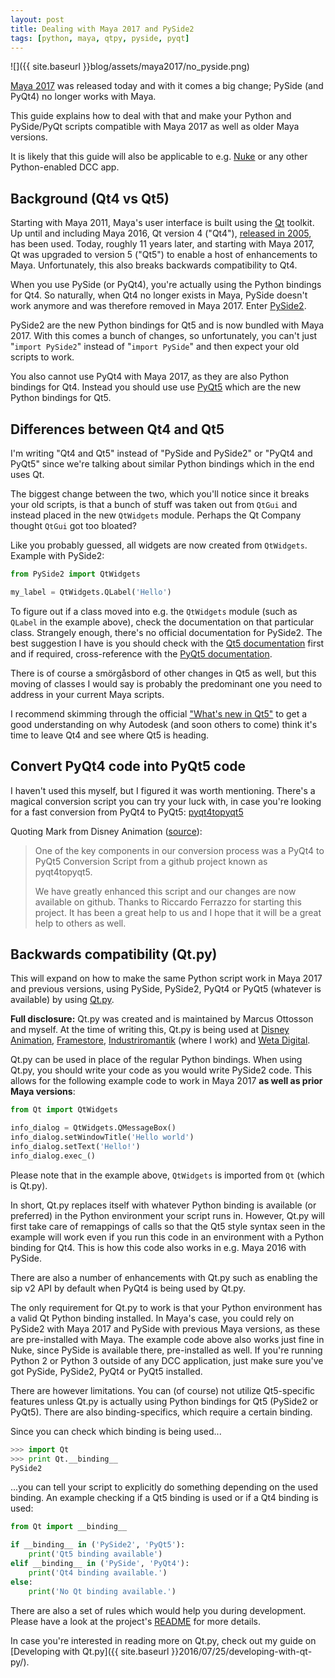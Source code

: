```yaml
---
layout: post
title: Dealing with Maya 2017 and PySide2
tags: [python, maya, qtpy, pyside, pyqt]
---
```


![]({{ site.baseurl }}blog/assets/maya2017/no_pyside.png)

[Maya 2017](http://www.autodesk.com/products/maya/overview) was released today and with it comes a big change; PySide (and PyQt4) no longer works with Maya.

This guide explains how to deal with that and make your Python and PySide/PyQt scripts compatible with Maya 2017 as well as older Maya versions.

It is likely that this guide will also be applicable to e.g. [Nuke](https://www.thefoundry.co.uk/products/nuke/) or any other Python-enabled DCC app.

<!--more-->

## Background (Qt4 vs Qt5)

Starting with Maya 2011, Maya's user interface is built using the [Qt](http://www.qt.io) toolkit. Up until and including Maya 2016, Qt version 4 ("Qt4"), [released in 2005](https://en.wikipedia.org/wiki/List_of_Qt_releases#Qt_4), has been used. Today, roughly 11 years later, and starting with Maya 2017, Qt was upgraded to version 5 ("Qt5") to enable a host of enhancements to Maya. Unfortunately, this also breaks backwards compatibility to Qt4.

When you use PySide (or PyQt4), you're actually using the Python bindings for Qt4. So naturally, when Qt4 no longer exists in Maya, PySide doesn't work anymore and was therefore removed in Maya 2017. Enter [PySide2](https://wiki.qt.io/PySide2).

PySide2 are the new Python bindings for Qt5 and is now bundled with Maya 2017. With this comes a bunch of changes, so unfortunately, you can't just "`import PySide2`" instead of "`import PySide`" and then expect your old scripts to work.

You also cannot use PyQt4 with Maya 2017, as they are also Python bindings for Qt4. Instead you should use use [PyQt5](https://www.riverbankcomputing.com/software/pyqt/download5) which are the new Python bindings for Qt5.


## Differences between Qt4 and Qt5

I'm writing "Qt4 and Qt5" instead of "PySide and PySide2" or "PyQt4 and PyQt5" since we're talking about similar Python bindings which in the end uses Qt.

The biggest change between the two, which you'll notice since it breaks your old scripts, is that a bunch of stuff was taken out from `QtGui` and instead placed in the new `QtWidgets` module. Perhaps the Qt Company thought `QtGui` got too bloated?

Like you probably guessed, all widgets are now created from `QtWidgets`. Example with PySide2:

```python
from PySide2 import QtWidgets

my_label = QtWidgets.QLabel('Hello')
```

To figure out if a class moved into e.g. the `QtWidgets` module (such as `QLabel` in the example above), check the documentation on that particular class. Strangely enough, there's no official documentation for PySide2. The best suggestion I have is you should check with the [Qt5 documentation](http://doc.qt.io/qt-5/) first and if required, cross-reference with the [PyQt5 documentation](http://pyqt.sourceforge.net/Docs/PyQt5/).

There is of course a smörgåsbord of other changes in Qt5 as well, but this moving of classes I would say is probably the predominant one you need to address in your current Maya scripts.

I recommend skimming through the official ["What's new in Qt5"](http://doc.qt.io/qt-5/qt5-intro.html) to get a good understanding on why Autodesk (and soon others to come) think it's time to leave Qt4 and see where Qt5 is heading.


## Convert PyQt4 code into PyQt5 code

I haven't used this myself, but I figured it was worth mentioning. There's a magical conversion script you can try your luck with, in case you're looking for a fast conversion from PyQt4 to PyQt5: [pyqt4topyqt5](https://github.com/rferrazz/pyqt4topyqt5)

Quoting Mark from Disney Animation ([source](https://groups.google.com/d/msgid/vfx-platform-discuss/be711b3f-5417-4449-8cbe-aeebb71f793b%40googlegroups.com?utm_medium=email&utm_source=footer)):

> One of the key components in our conversion process was a PyQt4 to PyQt5 Conversion Script from a github project known as pyqt4topyqt5.
>
> We have greatly enhanced this script and our changes are now available on github. Thanks to Riccardo Ferrazzo for starting this project. It has been a great help to us and I hope that it will be a great help to others as well.


## Backwards compatibility (Qt.py)

This will expand on how to make the same Python script work in Maya 2017 and previous versions, using PySide, PySide2, PyQt4 or PyQt5 (whatever is available) by using [Qt.py](https://github.com/mottosso/Qt.py).

**Full disclosure:** Qt.py was created and is maintained by Marcus Ottosson and myself. At the time of writing this, Qt.py is being used at [Disney Animation](http://www.disneyanimation.com), [Framestore](https://www.framestore.com), [Industriromantik](http://www.industriromantik.se) (where I work) and [Weta Digital](https://www.wetafx.co.nz).

Qt.py can be used in place of the regular Python bindings. When using Qt.py, you should write your code as you would write PySide2 code. This allows for the following example code to work in Maya 2017 **as well as prior Maya versions**:

```python
from Qt import QtWidgets

info_dialog = QtWidgets.QMessageBox()
info_dialog.setWindowTitle('Hello world')
info_dialog.setText('Hello!')
info_dialog.exec_()
```

Please note that in the example above, `QtWidgets` is imported from `Qt` (which is Qt.py).

In short, Qt.py replaces itself with whatever Python binding is available (or preferred) in the Python environment your script runs in. However, Qt.py will first take care of remappings of calls so that the Qt5 style syntax seen in the example will work even if you run this code in an environment with a Python binding for Qt4. This is how this code also works in e.g. Maya 2016 with PySide.

There are also a number of enhancements with Qt.py such as enabling the sip v2 API by default when PyQt4 is being used by Qt.py.

The only requirement for Qt.py to work is that your Python environment has a valid Qt Python binding installed. In Maya's case, you could rely on PySide2 with Maya 2017 and PySide with previous Maya versions, as these are pre-installed with Maya. The example code above also works just fine in Nuke, since PySide is available there, pre-installed as well. If you're running Python 2 or Python 3 outside of any DCC application, just make sure you've got PySide, PySide2, PyQt4 or PyQt5 installed.

There are however limitations. You can (of course) not utilize Qt5-specific features unless Qt.py is actually using Python bindings for Qt5 (PySide2 or PyQt5). There are also binding-specifics, which require a certain binding.

Since you can check which binding is being used...

```python
>>> import Qt
>>> print Qt.__binding__
PySide2
```

...you can tell your script to explicitly do something depending on the used binding. An example checking if a Qt5 binding is used or if a Qt4 binding is used:

```python
from Qt import __binding__

if __binding__ in ('PySide2', 'PyQt5'):
    print('Qt5 binding available')
elif __binding__ in ('PySide', 'PyQt4'):
    print('Qt4 binding available.')
else:
    print('No Qt binding available.')
```

There are also a set of rules which would help you during development. Please have a look at the project's [README](https://github.com/mottosso/Qt.py#rules) for more details.

In case you're interested in reading more on Qt.py, check out my guide on [Developing with Qt.py]({{ site.baseurl }}2016/07/25/developing-with-qt-py/).
